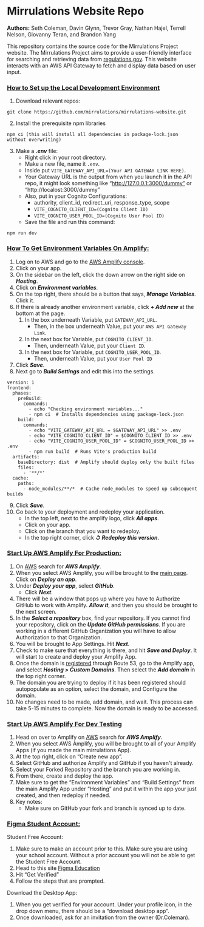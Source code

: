 # Mirrulations Website Repo
**Authors:** Seth Coleman, Davin Glynn, Trevor Gray, Nathan Hajel, Terrell Nelson, Giovanny Teran, and Brandon Yang

This repository contains the source code for the Mirrulations Project website. The Mirrulations Project aims to provide a user-friendly interface for searching and retrieving data from [regulations.gov](https://www.regulations.gov/). This website interacts with an AWS API Gateway to fetch and display data based on user input.

### <ins>**How to Set up the Local Development Environment**<ins>
1. Download relevant repos:
```
git clone https://github.com/mirrulations/mirrulations-website.git
```
2. Install the prerequisite npm libraries
```
npm ci (this will install all dependencies in package-lock.json without overwriting)
```
3. Make a _**.env**_ file:
    - Right click in your root directory.
    - Make a new file, name it `.env`.
    - Inside put `VITE_GATEWAY_API_URL=(Your API GATEWAY LINK HERE)`.
    - Your Gateway URL is the output from when you launch it in the API repo, it might look something like “http://127.0.0.1:3000/dummy” or “http://localost:3000/dummy”
    - Also, put in your Cognito Configurations:
        - authority, client_id, redirect_uri, response_type, scope
        - `VITE_COGNITO_CLIENT_ID=(Cognito Client ID)`
        - `VITE_COGNITO_USER_POOL_ID=(Cognito User Pool ID)`
    - Save the file and run this command:
```
npm run dev
```

### <ins>**How To Get Environment Variables On Amplify:**<ins>
1. Log on to AWS and go to the [AWS Amplify console](https://us-east-1.console.aws.amazon.com/amplify/apps).
2. Click on your app.
3. On the sidebar on the left, click the down arrow on the right side on _**Hosting**_.
4. Click on _**Environment variables**_.
5. On the top right, there should be a button that says, _**Manage Variables**_. Click it.
6. If there is already another environment variable, click _**+ Add new**_ at the bottom at the page.
    1. In the box underneath Variable, put `GATEWAY_API_URL`.
        - Then, in the box underneath Value, put your `AWS API Gateway Link`.
    2. In the next box for Variable, put `COGNITO_CLIENT_ID`.
        - Then, underneath Value, put your `Client ID`.
    3. In the next box for Variable, put `COGNITO_USER_POOL_ID`.
        - Then, underneath Value, put your `User Pool ID`
7. Click _**Save**_.
8. Next go to _**Build Settings**_ and edit this into the settings.
```
version: 1
frontend:
  phases:
    preBuild:
      commands:
        - echo "Checking environment variables..."
        - npm ci  # Installs dependencies using package-lock.json
    build:
      commands:
        - echo "VITE_GATEWAY_API_URL = $GATEWAY_API_URL" >> .env
        - echo "VITE_COGNITO_CLIENT_ID" = $COGNITO_CLIENT_ID >> .env
        - echo "VITE_COGNITO_USER_POOL_ID" = $COGNITO_USER_POOL_ID >> .env
        - npm run build  # Runs Vite's production build
  artifacts:
    baseDirectory: dist  # Amplify should deploy only the built files
    files:
      - '**/*'
  cache:
    paths:
      - node_modules/**/*  # Cache node_modules to speed up subsequent builds
```
9. Click _**Save**_.
10. Go back to your deployment and redeploy your application.
    - In the top left, next to the amplify logo, click _**All apps**_.
    - Click on your app.
    - Click on the branch that you want to redeploy.
    - In the top right corner, click _**↺ Redeploy this version**_.

### <ins>**Start Up AWS Amplify For Production:**</ins>
1. On [AWS](https://us-east-1.console.aws.amazon.com/console/home?region=us-east-1#) search for _**AWS Amplify**_.
2. When you select AWS Amplify, you will be brought to the [main page](https://us-east-1.console.aws.amazon.com/amplify). Click on _**Deploy an app**_.
3. Under _**Deploy your app**_, select _**GitHub**_.
    - Click _**Next**_.
4. There will be a window that pops up where you have to Authorize GitHub to work with Amplify. _**Allow it**_, and then you should be brought to the next screen.
5. In the _**Select a repository**_ box, find your repository. If you cannot find your repository, click on the _**Update GitHub permissions**_. If you are working in a different GitHub Organization you will have to allow Authorization to that Organization.
6. You will be brought to App Settings. Hit _**Next**_.
7. Check to make sure that everything is there, and hit _**Save and Deploy**_. It will start to create and deploy your Amplify App.
8. Once the domain is [registered](https://docs.aws.amazon.com/Route53/latest/DeveloperGuide/registrar-tld-list.html) through Route 53, go to the Amplify app, and select _**Hosting > Custom Domains**_. Then select the _**Add domain**_ in the top right corner.
9. The domain you are trying to deploy if it has been registered should autopopulate as an option, select the domain, and Configure the domain.
10. No changes need to be made, add domain, and wait. This process can take 5-15 minutes to complete. Now the domain is ready to be accessed. 

### <ins>**Start Up AWS Amplify For Dev Testing**</ins>
1. Head on over to Amplify on [AWS](https://us-east-1.console.aws.amazon.com/console/home?region=us-east-1#) search for _**AWS Amplify**_.
2. When you select AWS Amplify, you will be brought to all of your Amplify Apps (if you made the main mirrulations App).
3. At the top right, click on “Create new app”.
4. Select GitHub and authorize Amplify and GitHub if you haven't already.
5. Select your Forked Repository and the branch you are working in.
6. From there, create and deploy the app. 
7. Make sure to get the “Environment Variables” and “Build Settings” from the main Amplify App under “Hosting” and put it within the app your just created, and then redeploy if needed.
8. Key notes: 
   - Make sure on GitHub your fork and branch is synced up to date.

### <ins>Figma Student Account:</ins>
Student Free Account:
1. Make sure to make an account prior to this. Make sure you are using your school account. Without a prior account you will not be able to get the Student Free Account. 
2. Head to this site [Figma Education](https://www.figma.com/education/higher-education/)
3. Hit “Get Verified” 
4. Follow the steps that are prompted. 

Download the Desktop App:
1. When you get verified for your account. Under your profile icon, in the drop down menu, there should be a “download desktop app”.
2. Once downloaded, ask for an invitation from the owner (Dr.Coleman).